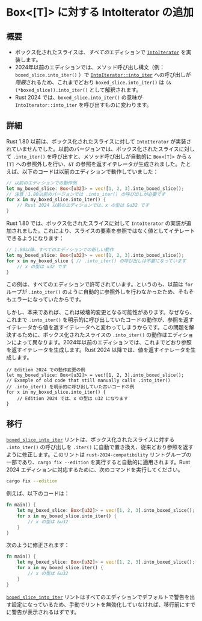 <!--
# Add `IntoIterator` for `Box<[T]>`
-->

# Box<[T]> に対する IntoIterator の追加

<!--
## Summary
-->

## 概要

<!--
- Boxed slices implement [`IntoIterator`] in *all* editions.
- Calls to [`IntoIterator::into_iter`] are *hidden* in editions prior to 2024 when using method call syntax (i.e., `boxed_slice.into_iter()`). So, `boxed_slice.into_iter()` still resolves to `(&(*boxed_slice)).into_iter()` as it has before.
- `boxed_slice.into_iter()` changes meaning to call [`IntoIterator::into_iter`] in Rust 2024.
-->

- ボックス化されたスライスは、*すべての*エディションで [`IntoIterator`] を実装します。
- 2024年以前のエディションでは、メソッド呼び出し構文（例： `boxed_slice.into_iter()` ）で [`IntoIterator::into_iter`] への呼び出しが*隠蔽*されるため、これまでどおり `boxed_slice.into_iter()` は `(&(*boxed_slice)).into_iter()` として解釈されます。
- Rust 2024 では、`boxed_slice.into_iter()` の意味が `IntoIterator::into_iter` を呼び出すものに変わります。

<!--
[`IntoIterator`]: ../../std/iter/trait.IntoIterator.html
[`IntoIterator::into_iter`]: ../../std/iter/trait.IntoIterator.html#tymethod.into_iter
-->

[`IntoIterator`]: https://doc.rust-lang.org/std/iter/trait.IntoIterator.html
[`IntoIterator::into_iter`]: https://doc.rust-lang.org/std/iter/trait.IntoIterator.html#tymethod.into_iter

<!--
## Details
-->

## 詳細

<!--
Until Rust 1.80, `IntoIterator` was not implemented for boxed slices. In prior versions, if you called `.into_iter()` on a boxed slice, the method call would automatically dereference from `Box<[T]>` to `&[T]`, and return an iterator that yielded references of `&T`. For example, the following worked in prior versions:
-->

Rust 1.80 以前は、ボックス化されたスライスに対して `IntoIterator` が実装されていませんでした。以前のバージョンでは、ボックス化されたスライスに対して `.into_iter()` を呼び出すと、メソッド呼び出しが自動的に `Box<[T]>` から `&[T]` への参照外しを行い、`&T` の参照を返すイテレータが生成されました。たとえば、以下のコードは以前のエディションで動作していました：

<!--
```rust
// Example of behavior in previous editions.
let my_boxed_slice: Box<[u32]> = vec![1, 2, 3].into_boxed_slice();
// Note: .into_iter() was required in versions older than 1.80
for x in my_boxed_slice.into_iter() {
    // x is of type &u32 in editions prior to 2024
}
```
-->

```rust
// 以前のエディションでの動作例
let my_boxed_slice: Box<[u32]> = vec![1, 2, 3].into_boxed_slice();
// 注意：1.80以前のバージョンでは .into_iter() の呼び出しが必要です
for x in my_boxed_slice.into_iter() {
    // Rust 2024 以前のエディションでは、x の型は &u32 です
}
```

<!--
In Rust 1.80, implementations of `IntoIterator` were added for boxed slices. This allows iterating over elements of the slice by-value instead of by-reference:
-->

Rust 1.80 では、ボックス化されたスライスに対して `IntoIterator` の実装が追加されました。これにより、スライスの要素を参照ではなく値としてイテレートできるようになります：

<!--
```rust
// NEW as of 1.80, all editions
let my_boxed_slice: Box<[u32]> = vec![1, 2, 3].into_boxed_slice();
for x in my_boxed_slice { // notice no need for calling .into_iter()
    // x is of type u32
}
```
-->

```rust
// 1.80以降、すべてのエディションでの新しい動作
let my_boxed_slice: Box<[u32]> = vec![1, 2, 3].into_boxed_slice();
for x in my_boxed_slice { // .into_iter() の呼び出しは不要になっています
    // x の型は u32 です
}
```

<!--
This example is allowed on all editions because previously this was an error since `for` loops do not automatically dereference like the `.into_iter()` method call does.
-->

この例は、すべてのエディションで許可されています。というのも、以前は `for` ループが `.into_iter()` のように自動的に参照外しを行わなかったため、そもそもエラーになっていたからです。

<!--
However, this would normally be a breaking change because existing code that manually called `.into_iter()` on a boxed slice would change from having an iterator over references to an iterator over values. To resolve this problem, method calls of `.into_iter()` on boxed slices have edition-dependent behavior. In editions before 2024, it continues to return an iterator over references, and starting in Edition 2024 it returns an iterator over values.
-->

しかし、本来であれば、これは破壊的変更となる可能性があります。なぜなら、これまで `.into_iter()` を明示的に呼び出していたコードの動作が、参照を返すイテレータから値を返すイテレータへと変わってしまうからです。この問題を解決するために、ボックス化されたスライスの `.into_iter()` の動作はエディションによって異なります。2024年以前のエディションでは、これまでどおり参照を返すイテレータを生成します。Rust 2024 以降では、値を返すイテレータを生成します。

<!--
```rust,edition2024
// Example of changed behavior in Edition 2024
let my_boxed_slice: Box<[u32]> = vec![1, 2, 3].into_boxed_slice();
// Example of old code that still manually calls .into_iter()
for x in my_boxed_slice.into_iter() {
    // x is now type u32 in Edition 2024
}
```
-->

```rust,edition2024
// Edition 2024 での動作変更の例
let my_boxed_slice: Box<[u32]> = vec![1, 2, 3].into_boxed_slice();
// Example of old code that still manually calls .into_iter()
// .into_iter() を明示的に呼び出していた古いコードの例
for x in my_boxed_slice.into_iter() {
    // Edition 2024 では、x の型は u32 になります
}
```

<!--
## Migration
-->

## 移行

<!--
The [`boxed_slice_into_iter`] lint will automatically modify any calls to `.into_iter()` on boxed slices to call `.iter()` instead to retain the old behavior of yielding references. This lint is part of the `rust-2024-compatibility` lint group, which will automatically be applied when running `cargo fix --edition`. To migrate your code to be Rust 2024 Edition compatible, run:
-->

[`boxed_slice_into_iter`] リントは、ボックス化されたスライスに対する `.into_iter()` の呼び出しを `.iter()` に自動で置き換え、従来どおり参照を返すように修正します。このリントは `rust-2024-compatibility` リントグループの一部であり、`cargo fix --edition` を実行すると自動的に適用されます。Rust 2024 エディションに対応するために、次のコマンドを実行してください。

```sh
cargo fix --edition
```

<!-- 
For example, this will change:
-->

例えば、以下のコードは：

<!--
```rust
fn main() {
    let my_boxed_slice: Box<[u32]> = vec![1, 2, 3].into_boxed_slice();
    for x in my_boxed_slice.into_iter() {
        // x is of type &u32
    }
}
```
-->

```rust
fn main() {
    let my_boxed_slice: Box<[u32]> = vec![1, 2, 3].into_boxed_slice();
    for x in my_boxed_slice.into_iter() {
        // x の型は &u32
    }
}
```

<!--
to be:
-->

次のように修正されます：

<!--
```rust
fn main() {
    let my_boxed_slice: Box<[u32]> = vec![1, 2, 3].into_boxed_slice();
    for x in my_boxed_slice.iter() {
        // x is of type &u32
    }
}
```
-->

```rust
fn main() {
    let my_boxed_slice: Box<[u32]> = vec![1, 2, 3].into_boxed_slice();
    for x in my_boxed_slice.iter() {
        // x の型は &u32
    }
}
```

<!--
The [`boxed_slice_into_iter`] lint is defaulted to warn on all editions, so unless you have manually silenced the lint, you should already see it before you migrate.
-->

[`boxed_slice_into_iter`] リントはすべてのエディションでデフォルトで警告を出す設定になっているため、手動でリントを無効化していなければ、移行前にすでに警告が表示されるはずです。

<!--
[`boxed_slice_into_iter`]: ../../rustc/lints/listing/warn-by-default.html#boxed-slice-into-iter
-->

[`boxed_slice_into_iter`]: https://doc.rust-lang.org/rustc/lints/listing/warn-by-default.html#boxed-slice-into-iter
